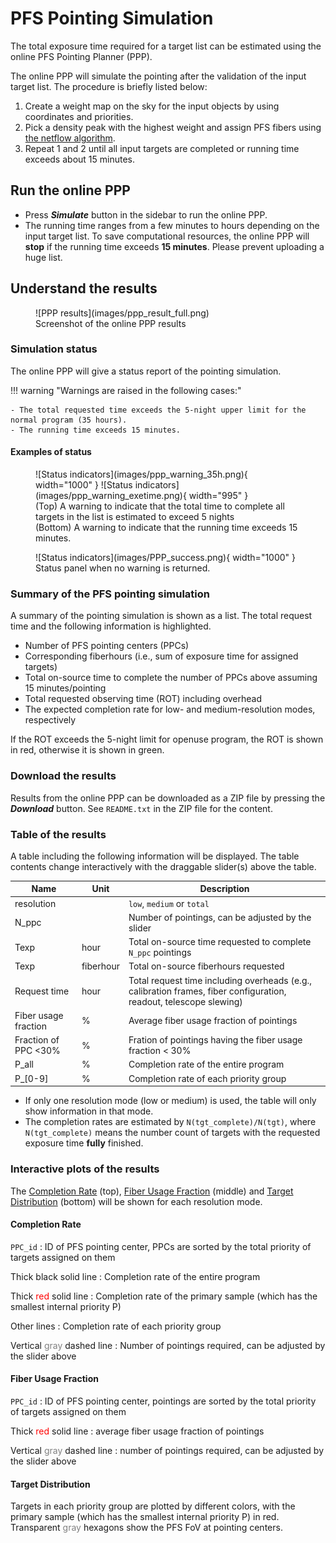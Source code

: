 # PFS Pointing Simulation

The total exposure time required for a target list can be estimated using the online PFS Pointing Planner (PPP).

The online PPP will simulate the pointing after the validation of the input target list.
The procedure is briefly listed below:

1. Create a weight map on the sky for the input objects by using coordinates and priorities.
2. Pick a density peak with the highest weight and assign PFS fibers using [the netflow algorithm](https://github.com/Subaru-PFS/ets_fiberalloc/).
3. Repeat 1 and 2 until all input targets are completed or running time exceeds about 15 minutes.

## Run the online PPP

- Press **_Simulate_** button in the sidebar to run the online PPP.
- The running time ranges from a few minutes to hours depending on the input target list. To save computational resources, the online PPP will **stop** if the running time exceeds **15 minutes**. Please prevent uploading a huge list.

## Understand the results

<figure markdown>
  ![PPP results](images/ppp_result_full.png)
  <figcaption>Screenshot of the online PPP results</figcaption>
</figure>

### Simulation status

The online PPP will give a status report of the pointing simulation.

!!! warning "Warnings are raised in the following cases:"

    - The total requested time exceeds the 5-night upper limit for the normal program (35 hours).
    - The running time exceeds 15 minutes.

#### Examples of status

<figure markdown>
  ![Status indicators](images/ppp_warning_35h.png){ width="1000" }
  ![Status indicators](images/ppp_warning_exetime.png){ width="995" }
  <figcaption>(Top) A warning to indicate that the total time to complete all targets in the list is estimated to exceed 5 nights</figcaption>
  <figcaption>(Bottom) A warning to indicate that the running time exceeds 15 minutes.</figcaption>
</figure>

<figure markdown>
  ![Status indicators](images/PPP_success.png){ width="1000" }
  <figcaption>Status panel when no warning is returned.</figcaption>
</figure>

### Summary of the PFS pointing simulation

A summary of the pointing simulation is shown as a list. The total request time and the following information is highlighted.

- Number of PFS pointing centers (PPCs)
- Corresponding fiberhours (i.e., sum of exposure time for assigned targets)
- Total on-source time to complete the number of PPCs above assuming 15 minutes/pointing
- Total requested observing time (ROT) including overhead
- The expected completion rate for low- and medium-resolution modes, respectively

If the ROT exceeds the 5-night limit for openuse program, the ROT is shown in red, otherwise it is shown in green.

### Download the results

Results from the online PPP can be downloaded as a ZIP file by pressing the **_Download_** button.
See `README.txt` in the ZIP file for the content.

### Table of the results

A table including the following information will be displayed.
The table contents change interactively with the draggable slider(s) above the table.

| Name                 | Unit      | Description                                                                                                        |
|----------------------|-----------|--------------------------------------------------------------------------------------------------------------------|
| resolution           |           | `low`, `medium` or `total`                                                                                         |
| N_ppc                |           | Number of pointings, can be adjusted by the slider                                                                 |
| Texp                 | hour      | Total on-source time requested to complete `N_ppc` pointings                                                       |
| Texp                 | fiberhour | Total on-source fiberhours requested                                                                               |
| Request time         | hour      | Total request time including overheads (e.g., calibration frames, fiber configuration, readout, telescope slewing) |
| Fiber usage fraction | %         | Average fiber usage fraction of pointings                                                                          |
| Fraction of PPC <30% | %         | Fration of pointings having the fiber usage fraction < 30%                                                         |
| P_all                | %         | Completion rate of the entire program                                                                              |
| P_[0-9]              | %         | Completion rate of each priority group                                                                             |

- If only one resolution mode (low or medium) is used, the table will only show information in that mode.
- The completion rates are estimated by `N(tgt_complete)/N(tgt)`, where `N(tgt_complete)` means the number count of targets with the requested exposure time **fully** finished.

### Interactive plots of the results

The <u>Completion Rate</u> (top), <u>Fiber Usage Fraction</u> (middle) and <u>Target Distribution</u> (bottom) will be shown for each resolution mode.

#### Completion Rate
`PPC_id`
: ID of PFS pointing center, PPCs are sorted by the total priority of targets assigned on them

Thick black solid line
: Completion rate of the entire program

Thick <span style="color: red;">red</span> solid line
: Completion rate of the primary sample (which has the smallest internal priority P)

Other lines
: Completion rate of each priority group

Vertical <span style="color: grey;">gray</span> dashed line
: Number of pointings required, can be adjusted by the slider above

#### Fiber Usage Fraction
`PPC_id`
: ID of PFS pointing center, pointings are sorted by the total priority of targets assigned on them

Thick <span style="color: red;">red</span> solid line
: average fiber usage fraction of pointings

Vertical <span style="color: grey;">gray</span> dashed line
: number of pointings required, can be adjusted by the slider above

#### Target Distribution

Targets in each priority group are plotted by different colors, with the primary sample (which has the smallest internal priority P) in red.
Transparent <span style="color: grey;">gray</span> hexagons show the PFS FoV at pointing centers.
